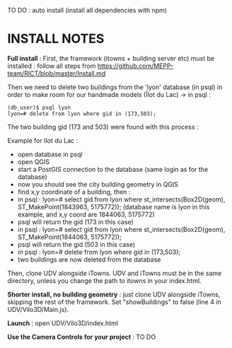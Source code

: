 

TO DO : auto install (install all dependencies with npm)

# INSTALL NOTES

**Full install** : First, the framework (itowns + building server etc) must be installed : follow all steps from https://github.com/MEPP-team/RICT/blob/master/Install.md

Then we need to delete two buildings from the 'lyon' database (in psql) in order to make room for our handmade models (Îlot du Lac)
-> in psql :
```
(db_user)$ psql lyon
lyon=# delete from lyon where gid in (173,503);
```
The two building gid (173 and 503) were found with this process :

Example for Ilot du Lac :
- open database in psql
- open QGIS
- start a PostGIS connection to the database (same login as for the database)
- now you should see the city building geometry in QGIS
- find x,y coordinate of a building, then :
- in psql : lyon=# select gid from lyon where st_intersects(Box2D(geom), ST_MakePoint(1843963, 5175772));
(database name is lyon in this example, and x,y coord are 1844063, 5175772)
- psql will return the gid (173 in this case)
- in psql : lyon=# select gid from lyon where st_intersects(Box2D(geom), ST_MakePoint(1844063, 5175772));
- psql will return the gid (503 in this case)
- in psql : lyon=# delete from lyon where gid in (173,503);
- two buildings are now deleted from the database

Then, clone UDV alongside iTowns. UDV and iTowns must be in the same directory, unless you change the path to itowns in your index.html.

**Shorter install, no building geometry** : just clone UDV alongside iTowns, skipping the rest of the framework. Set "showBuildings" to false (line 4 in UDV/Vilo3D/Main.js).

**Launch** : open UDV/Vilo3D/index.html

**Use the Camera Controls for your project** : TO DO
